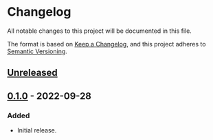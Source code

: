 # Changelog
All notable changes to this project will be documented in this file.

The format is based on [Keep a Changelog](https://keepachangelog.com/en/1.0.0/),
and this project adheres to [Semantic Versioning](https://semver.org/spec/v2.0.0.html).

## [Unreleased]

## [0.1.0] - 2022-09-28
### Added
- Initial release.

[Unreleased]: https://github.com/gear-dapps/multisig-wallet/compare/0.1.0...HEAD
[0.1.0]: https://github.com/gear-dapps/multisig-wallet/compare/59b2f7b...0.1.0
